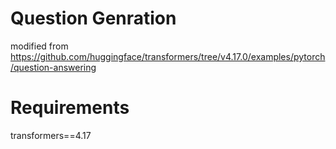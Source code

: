 # Question Genration
modified from https://github.com/huggingface/transformers/tree/v4.17.0/examples/pytorch/question-answering

# Requirements
transformers==4.17